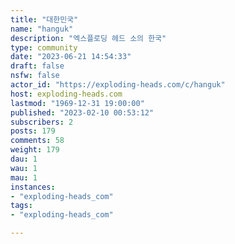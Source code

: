 ```yaml
---
title: "대한민국" 
name: "hanguk"
description: "엑스플로딩 헤드 소의 한국"
type: community
date: "2023-06-21 14:54:33"
draft: false
nsfw: false
actor_id: "https://exploding-heads.com/c/hanguk"
host: exploding-heads.com
lastmod: "1969-12-31 19:00:00"
published: "2023-02-10 00:53:12"
subscribers: 2
posts: 179
comments: 58
weight: 179
dau: 1
wau: 1
mau: 1
instances:
- "exploding-heads_com"
tags: 
- "exploding-heads_com"

---
```

